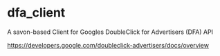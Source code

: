 dfa_client
==========

A savon-based Client for Googles DoubleClick for Advertisers (DFA) API

https://developers.google.com/doubleclick-advertisers/docs/overview
